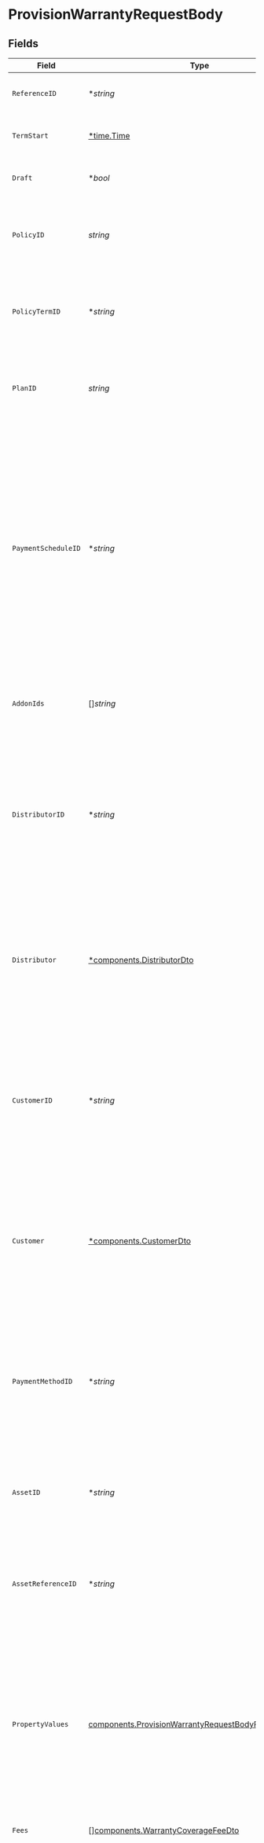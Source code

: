 # ProvisionWarrantyRequestBody


## Fields

| Field                                                                                                                                                                                                                                                                                                                                         | Type                                                                                                                                                                                                                                                                                                                                          | Required                                                                                                                                                                                                                                                                                                                                      | Description                                                                                                                                                                                                                                                                                                                                   | Example                                                                                                                                                                                                                                                                                                                                       |
| --------------------------------------------------------------------------------------------------------------------------------------------------------------------------------------------------------------------------------------------------------------------------------------------------------------------------------------------- | --------------------------------------------------------------------------------------------------------------------------------------------------------------------------------------------------------------------------------------------------------------------------------------------------------------------------------------------- | --------------------------------------------------------------------------------------------------------------------------------------------------------------------------------------------------------------------------------------------------------------------------------------------------------------------------------------------- | --------------------------------------------------------------------------------------------------------------------------------------------------------------------------------------------------------------------------------------------------------------------------------------------------------------------------------------------- | --------------------------------------------------------------------------------------------------------------------------------------------------------------------------------------------------------------------------------------------------------------------------------------------------------------------------------------------- |
| `ReferenceID`                                                                                                                                                                                                                                                                                                                                 | **string*                                                                                                                                                                                                                                                                                                                                     | :heavy_minus_sign:                                                                                                                                                                                                                                                                                                                            | User defined unique identifier for the warranty.                                                                                                                                                                                                                                                                                              |                                                                                                                                                                                                                                                                                                                                               |
| `TermStart`                                                                                                                                                                                                                                                                                                                                   | [*time.Time](https://pkg.go.dev/time#Time)                                                                                                                                                                                                                                                                                                    | :heavy_minus_sign:                                                                                                                                                                                                                                                                                                                            | Date when the warranty's term starts.                                                                                                                                                                                                                                                                                                         | 2024-11-18 15:05:52.186 +0000 UTC                                                                                                                                                                                                                                                                                                             |
| `Draft`                                                                                                                                                                                                                                                                                                                                       | **bool*                                                                                                                                                                                                                                                                                                                                       | :heavy_minus_sign:                                                                                                                                                                                                                                                                                                                            | Flag to indicate if the warranty is a draft.                                                                                                                                                                                                                                                                                                  |                                                                                                                                                                                                                                                                                                                                               |
| `PolicyID`                                                                                                                                                                                                                                                                                                                                    | *string*                                                                                                                                                                                                                                                                                                                                      | :heavy_check_mark:                                                                                                                                                                                                                                                                                                                            | Unique identifier of the policy for which the warranty will be provisioned.                                                                                                                                                                                                                                                                   | pol_8af4643df753461ebb3aca5ba24440f3                                                                                                                                                                                                                                                                                                          |
| `PolicyTermID`                                                                                                                                                                                                                                                                                                                                | **string*                                                                                                                                                                                                                                                                                                                                     | :heavy_minus_sign:                                                                                                                                                                                                                                                                                                                            | Unique identifier of the policy term for which the warranty will be provisioned.                                                                                                                                                                                                                                                              |                                                                                                                                                                                                                                                                                                                                               |
| `PlanID`                                                                                                                                                                                                                                                                                                                                      | *string*                                                                                                                                                                                                                                                                                                                                      | :heavy_check_mark:                                                                                                                                                                                                                                                                                                                            | Unique identifier of the plan for which the warranty will be provisioned.                                                                                                                                                                                                                                                                     | pln_be2c7a23b5f840778b068f050f783378                                                                                                                                                                                                                                                                                                          |
| `PaymentScheduleID`                                                                                                                                                                                                                                                                                                                           | **string*                                                                                                                                                                                                                                                                                                                                     | :heavy_minus_sign:                                                                                                                                                                                                                                                                                                                            | Unique identifier of the payment schedule for which the warranty will be provisioned.<br/>                  <br/>Conditional: The selected policy MUST be configured with payment schedules.<br/>                  <br/>Note: If the warranrty is intended to be draft, a payment schedule can not be used.                                   | psc_208641996dc24681a1ef887977702a2b                                                                                                                                                                                                                                                                                                          |
| `AddonIds`                                                                                                                                                                                                                                                                                                                                    | []*string*                                                                                                                                                                                                                                                                                                                                    | :heavy_minus_sign:                                                                                                                                                                                                                                                                                                                            | List of unique addon identifiers to add to the warranty.                                                                                                                                                                                                                                                                                      | [<br/>"add_c170a1b01d4a4020963a904d33db84f5"<br/>]                                                                                                                                                                                                                                                                                            |
| `DistributorID`                                                                                                                                                                                                                                                                                                                               | **string*                                                                                                                                                                                                                                                                                                                                     | :heavy_minus_sign:                                                                                                                                                                                                                                                                                                                            | Unique identifier of the distributor for which the warranty will be provisioned.<br/>                  <br/>Conditional: Only applicable when no 'distributor' data is provided.                                                                                                                                                              | dist_ab27878a4e764f09bbefb0143c80ce78                                                                                                                                                                                                                                                                                                         |
| `Distributor`                                                                                                                                                                                                                                                                                                                                 | [*components.DistributorDto](../../models/components/distributordto.md)                                                                                                                                                                                                                                                                       | :heavy_minus_sign:                                                                                                                                                                                                                                                                                                                            | Data of the distributor for which the warranty will be provisioned.<br/>                  <br/>Conditional: Only applicable when no 'distributorId' is provided.                                                                                                                                                                              |                                                                                                                                                                                                                                                                                                                                               |
| `CustomerID`                                                                                                                                                                                                                                                                                                                                  | **string*                                                                                                                                                                                                                                                                                                                                     | :heavy_minus_sign:                                                                                                                                                                                                                                                                                                                            | Unique identifier of the customer for which the warranty will be provisioned.<br/>                  <br/>Conditional: Only applicable when no 'customer' data is provided.                                                                                                                                                                    | cus_5d3ef41dbbf14fb983a876bb29db94b8                                                                                                                                                                                                                                                                                                          |
| `Customer`                                                                                                                                                                                                                                                                                                                                    | [*components.CustomerDto](../../models/components/customerdto.md)                                                                                                                                                                                                                                                                             | :heavy_minus_sign:                                                                                                                                                                                                                                                                                                                            | Data of the customer for which the warranty will be provisioned.<br/>                  <br/>Conditional: Only applicable when no 'customerId' is provided.                                                                                                                                                                                    |                                                                                                                                                                                                                                                                                                                                               |
| `PaymentMethodID`                                                                                                                                                                                                                                                                                                                             | **string*                                                                                                                                                                                                                                                                                                                                     | :heavy_minus_sign:                                                                                                                                                                                                                                                                                                                            | Unique identifier of the payment method used for warranty payments.<br/>                  <br/>Conditional: The selected policy MUST be configured with payment schedules.                                                                                                                                                                    | pym_4508c9368dba47bbab1766bc2b8e541e                                                                                                                                                                                                                                                                                                          |
| `AssetID`                                                                                                                                                                                                                                                                                                                                     | **string*                                                                                                                                                                                                                                                                                                                                     | :heavy_minus_sign:                                                                                                                                                                                                                                                                                                                            | Unique identifier of the asset for which the warranty will be provisioned.                                                                                                                                                                                                                                                                    | ast_621f08b69db74b3d8c9f76319bbf71e7                                                                                                                                                                                                                                                                                                          |
| `AssetReferenceID`                                                                                                                                                                                                                                                                                                                            | **string*                                                                                                                                                                                                                                                                                                                                     | :heavy_minus_sign:                                                                                                                                                                                                                                                                                                                            | User defined unique identifier for the asset.<br/>                  <br/>Conditional: Only applicable when no 'assetId' is provided.                                                                                                                                                                                                          |                                                                                                                                                                                                                                                                                                                                               |
| `PropertyValues`                                                                                                                                                                                                                                                                                                                              | [components.ProvisionWarrantyRequestBodyPropertyValues](../../models/components/provisionwarrantyrequestbodypropertyvalues.md)                                                                                                                                                                                                                | :heavy_check_mark:                                                                                                                                                                                                                                                                                                                            | JSON object of property values related to the selected policy property set. For currency, value is in cents.<br/>                  <br/>Conditional: Only applicable when no 'assetId' is provided.                                                                                                                                           | {}                                                                                                                                                                                                                                                                                                                                            |
| `Fees`                                                                                                                                                                                                                                                                                                                                        | [][components.WarrantyCoverageFeeDto](../../models/components/warrantycoveragefeedto.md)                                                                                                                                                                                                                                                      | :heavy_minus_sign:                                                                                                                                                                                                                                                                                                                            | Fees for each coverage on the warranty.                                                                                                                                                                                                                                                                                                       |                                                                                                                                                                                                                                                                                                                                               |
| `Metadata`                                                                                                                                                                                                                                                                                                                                    | [*components.ProvisionWarrantyRequestBodyMetadata](../../models/components/provisionwarrantyrequestbodymetadata.md)                                                                                                                                                                                                                           | :heavy_minus_sign:                                                                                                                                                                                                                                                                                                                            | JSON object of metadata related to the warranty being provisioned.                                                                                                                                                                                                                                                                            | {<br/>"Transaction ID": "",<br/>"Insurance Company": "",<br/>"Rate Code": "",<br/>"Lien Info": {<br/>"Lien Holder": "",<br/>"Monthly Payment": "",<br/>"First Payment Date": "",<br/>"Ledger Balance": "",<br/>"Lien Account Status": "",<br/>"Amount Financed": "",<br/>"Number of Payments Made": "",<br/>"Previous Pmt Date": "",<br/>"Lien Contract Num": "",<br/>"Paid Up to Equivalent": ""<br/>}<br/>} |
| `ShippingAddress`                                                                                                                                                                                                                                                                                                                             | [components.AddressDto](../../models/components/addressdto.md)                                                                                                                                                                                                                                                                                | :heavy_check_mark:                                                                                                                                                                                                                                                                                                                            | The address used to calculate taxes.<br/>      <br/>Conditional: Required if the policy is not configured to automatically retrieve the address.                                                                                                                                                                                              |                                                                                                                                                                                                                                                                                                                                               |
| `AutoActivate`                                                                                                                                                                                                                                                                                                                                | **bool*                                                                                                                                                                                                                                                                                                                                       | :heavy_minus_sign:                                                                                                                                                                                                                                                                                                                            | Activate the warranty upon provisioning.                                                                                                                                                                                                                                                                                                      |                                                                                                                                                                                                                                                                                                                                               |
| `QuoteSubtotal`                                                                                                                                                                                                                                                                                                                               | **float64*                                                                                                                                                                                                                                                                                                                                    | :heavy_minus_sign:                                                                                                                                                                                                                                                                                                                            | Previously quoted subtotal of all base coverages and selected addons, excluding taxes. Used to validate the quote subtotal with the evaluated subtotal before provisioning (value is in cents).                                                                                                                                               |                                                                                                                                                                                                                                                                                                                                               |
| `QuoteTotal`                                                                                                                                                                                                                                                                                                                                  | **float64*                                                                                                                                                                                                                                                                                                                                    | :heavy_minus_sign:                                                                                                                                                                                                                                                                                                                            | Previously quoted total of all base coverages, selected addons, and taxes. Used to validate the quote total with the evaluated total before provisioning (value is in cents).                                                                                                                                                                 |                                                                                                                                                                                                                                                                                                                                               |